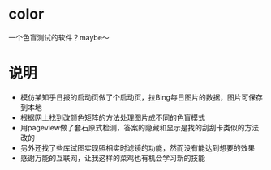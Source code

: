 # color
一个色盲测试的软件？maybe～

# 说明
* 模仿某知乎日报的启动页做了个启动页，拉Bing每日图片的数据，图片可保存到本地
* 根据网上找到改颜色矩阵的方法处理图片成不同的色盲模式
* 用pageview做了套石原式检测，答案的隐藏和显示是找的刮刮卡类似的方法改的
* 另外还找了些库试图实现照相实时滤镜的功能，然而没有能达到想要的效果
* 感谢万能的互联网，让我这样的菜鸡也有机会学习新的技能
